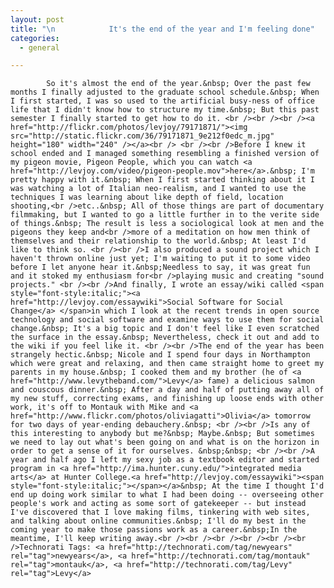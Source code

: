 ```yaml
---
layout: post
title: "\n            It's the end of the year and I'm feeling done"
categories:
  - general

---
```



            So it's almost the end of the year.&nbsp; Over the past few months I finally adjusted to the graduate school schedule.&nbsp; When I first started, I was so used to the artificial busy-ness of office life that I didn't know how to structure my time.&nbsp; But this past semester I finally started to get how to do it. <br /><br /><br /><a href="http://flickr.com/photos/levjoy/79171871/"><img src="http://static.flickr.com/36/79171871_9e212f0edc_m.jpg" height="180" width="240" /></a><br /> <br /><br />Before I knew it school ended and I managed something resembling a finished version of my pigeon movie, Pigeon People, which you can watch <a href="http://levjoy.com/video/pigeon-people.mov">here</a>.&nbsp; I'm pretty happy with it.&nbsp; When I first started thinking about it I was watching a lot of Italian neo-realism, and I wanted to use the techniques I was learning about like depth of field, location shooting,<br />etc..&nbsp; All of those things are part of documentary filmmaking, but I wanted to go a little further in to the verite side of things.&nbsp; The result is less a sociological look at men and the pigeons they keep and<br />more of a meditation on how men think of themselves and their relationship to the world.&nbsp; At least I'd like to think so. <br /><br />I also produced a sound project which I haven't thrown online just yet; I'm waiting to put it to some video before I let anyone hear it.&nbsp;Needless to say, it was great fun and it stoked my enthusiasm for<br />playing music and creating "sound projects." <br /><br />And finally, I wrote an essay/wiki called <span style="font-style:italic;"><a href="http://levjoy.com/essaywiki">Social Software for Social Change</a> </span>in which I look at the recent trends in open source technology and social software and examine ways to use them for social change.&nbsp; It's a big topic and I don't feel like I even scratched the surface in the essay.&nbsp; Nevertheless, check it out and add to the wiki if you feel like it. <br /><br />The end of the year has been strangely hectic.&nbsp; Nicole and I spend four days in Northampton which were great and relaxing, and then came straight home to greet my parents in my house.&nbsp; I cooked them and my brother (he of <a href="http://www.levytheband.com/">Levy</a> fame) a delicious salmon and couscous dinner.&nbsp; After a day and half of putting away all of my new stuff, correcting exams, and finishing up loose ends with other work, it's off to Montauk with Mike and <a href="http://www.flickr.com/photos/oliviagatti">Olivia</a> tomorrow for two days of year-ending debauchery.&nbsp; <br /><br />Is any of this interesting to anybody but me?&nbsp; Maybe.&nbsp; But sometimes we need to lay out what's been going on and what is on the horizon in order to get a sense of it for ourselves. &nbsp;&nbsp; <br /><br />A year and half ago I left my sexy job as a textbook editor and started program in <a href="http://ima.hunter.cuny.edu/">integrated media arts</a> at Hunter College.<a href="http://levjoy.com/essaywiki"><span style="font-style:italic;"></span></a>&nbsp; At the time I thought I'd end up doing work similar to what I had been doing -- overseeing other people's work and acting as some sort of gatekeeper -- but instead I've discovered that I love making films, tinkering with web sites, and talking about online communities.&nbsp; I'll do my best in the coming year to make those passions work as a career.&nbsp;In the meantime, I'll keep writing away.<br /><br /><br /><br /><br /><br />Technorati Tags: <a href="http://technorati.com/tag/newyears" rel="tag">newyears</a>, <a href="http://technorati.com/tag/montauk" rel="tag">montauk</a>, <a href="http://technorati.com/tag/Levy" rel="tag">Levy</a>

